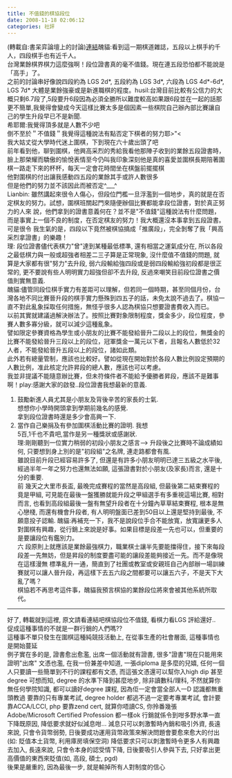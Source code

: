 ```yaml
---
title: 不值錢的棋協段位 
date: 2008-11-18 02:06:12
categories: 社評
---
```


(轉載自:書呆弈論壇上的討論)[連結](http://blog.xuite.net/godata/chinagoorg/3770301)醜貓:看到這一期棋道雜誌，五段以上棋手約千人，四段棋手也有近千人。  
台灣業餘棋界棋力這麼強啊！段位證書真的毫不值錢。現在連五段恐怕都不能說是「高手」了。  
之前的討論串好像說四段約為 LGS 2d\*, 五段約為 LGS 3d\*, 六段為 LGS 4d\*-6d\*, LGS 7d\* 大體是業餘強豪或是新進職棋的程度。husil:台灣目前比較有公信力的大概只剩6.7段了,5段要升6段因為必須全勝所以難度較高如果跟6段並在一起的話那更不簡單,我覺得會變成今天這樣比賽太多是個因素一些棋院自己辦內部比賽讓自己的學生升段早已不是新聞.  
希耶爾:我覺得頂多就是人數不少吧  
倒不至於＂不值錢＂我覺得這種說法有點否定下棋者的努力耶&gt;"&lt;  
我大姑丈從大學時代迷上圍棋，下到現在六十歲出頭了吧  
前年看到他，聊到圍棋，他興高采烈的秀給我看他那陣子收到的業餘五段證書時，臉上那榮耀而驕傲的愉悅表情至今仍叫我印象深刻他是真的喜愛並圍棋長期陪著圍棋一路走下來的杯杯，每天一定會花時間坐在棋盤前擺擺棋  
他對圍棋的付出讓我感動四五段的業餘其手或許人數很多  
但是他們的努力並不該因此而被否定^\_\_\_^  
Lianbin: 雖然講起來很令人傷心，但段位門檻一旦浮濫到一個地步，真的就是在否定棋友的努力。試想，圍棋班關起門來隨便辦個比賽都能拿段位證書，對於真正努力的人來 說，他們拿到的證書意義何在？並不是"不值錢"這種說法有什麼問題，而是事實上一個不良的制度，在否定棋友的努力！我大概還沒本事拿到五段證書。可是很令 我生氣的是，四段以下竟然被棋協搞成「推廣段」，完全剝奪了我「興高采烈拿證書」的樂趣！  
理: 段位證書儘代表棋力"曾"達到某種最低標準, 還有相當之運氣成分在, 所以各段之最低棋力與一般或超強者相差二三子算是正常現象, 沒什麼值不值錢的問題, 就算是大家都有很"努力"去升段, 弱六段輸給強四段或是弱四段輸給強初段都是很正常的, 更不要說有些人明明實力超強但卻不去升段, 反過來嘲笑目前段位證書之價值則實無意義.  
醜貓:儘管同段位棋手實力有差距可以理解，但若同一個時期，甚至同個月份，台灣各地不同比賽晉升段的棋手實力懸殊到四五子的話，未免太說不過去了。棋協一直不對此亂象採取任何措施，無怪乎很多人認為棋協只想要證書費收入而已。  
以前其實就建議過解決辦法了。按照比賽對象限制程度，獎金多少，段位程度，參賽人數多寡分級，就可以減少這種亂象。  
譬如限定參賽資格為學生或小朋友的比賽不能發給晉升二段以上的段位，無獎金的比賽不能發給晉升三段以上的段位，冠軍獎金一萬元以下者，且報名人數低於32人者，不能發給晉升五段以上的段位，諸如此類。  
此外若有總量管制，應該也比較好。譬如從現在開始對於各段人數比例設定預期的人數比例，准此核定允許昇段的總人數，應該也可以考慮。  
我並非提議不能隨意辦比賽，但未符條件者不能給予優勝者昇段，應該不是難事啊！play:感謝大家的啟發..段位證書我想最新的意義.  
1. 鼓勵新進人員尤其是小朋友及背後辛苦的家長的士氣.  
想想你小學時開頭拿到學期前幾名的感覺.  
拿到段位證書時還是多少會高興一下.  
2. 當作自己樂捐及有參加圍棋活動比賽的證明. 我想  
5百,1千也不貴吧,當作是另一種獎狀或感謝狀.  
理:剛剛聽到一位實力稍弱的初段小朋友之感言--&gt; 升段後之比賽時不論成績如何, 只要想到身上別的是"初段組"之名牌, 連走路都會有風.  
雖說目前升段已經容易許多了, 但還是有許多小朋友明明已達三五級之水平後, 經過半年一年之努力也還無法如願, 這張證書對於小朋友(及家長)而言, 還是十分的重要.  
前 幾天之大里市長盃, 最晚完成賽程的當然是高段組, 但最後第二結束賽程的竟是甲組, 可見能在最後一盤獲勝就能升段之甲組選手有多重視這場比賽, 相對而言, 也看到高段組最後一盤有無望升段者在十分鐘內草草結束賽程, 根本是無心戀棧, 而還有機會升段者, 有人明明盤面已差到50目以上還是堅持到最後, 不願意投子認輸. 醜貓:再補充一下，我不是說段位手合不能放寬，放寬讓更多人對圍棋有興趣，從行銷上來說是好事。如果目標是段差一先也可以，但重要的是要讓段位有鑑別力。  
六 段原則上就應該是業餘最強棋力，職業棋士讓半先要能擋得住，接下來每段段差一先無妨，但是昇段的制度要盡可能的讓段差能夠接近一先。而不是像現在這樣漫無 標準亂升一通，簡直到了社團或教室或安親班自己內部辦一場訓練賽就可以讓人晉升段，再這樣下去五六段之間都要可以讓五六子，不是天下大亂了嗎？  
棋協若不再思考這件事，醜貓我預言棋協的業餘段位將來會被其他系統所取代。  
 ----------------------  
 好了, 轉載就到這裡, 原文請看連結吧棋協段位不值錢, 看棋力看LGS 評給還好..  
促成這種事情的不就是一群行銷的人們嗎??  
這種事不單只發生在圍棋這種純競技活動上, 在從事生產的社會層面, 這種事情也是開始蔓延  
例子實在多的是,  證書愈出愈濫, 出席一個活動就有證書, 很多"證書"現在只能用來證明"出席"  文憑也濫, 在我一份兼差中知道, 一張diploma 是多麼的兒嬉, 任何一個人只要讀一些簡單到不行的課程都有文憑, 而這張文憑還可以幫你入high dip 甚至degree  可想而知, degree 的水準下降到甚麼地步, 除非讀數科/理科, 不然就算你無任何學院知識, 都可以讀好degree 課程, 因為佢一定會當全部人一D 認識都無重頭教過  要靠的只有專業考試, degree holder 都逃不過一定要考專業考試, 會計要靠ACCA/LCCI, php 要靠zend cert, 就算你唔讀CS, 你拎番幾張Adobe/Microsoft Certified Profession 都一樣ok 行銷就係令到咁多野水準一直下降既原因, 降低要求就好似減息咁... 減息只可以刺激暫時內銷和吸引外資, 長遠來說, 只會令貨幣弱勢, 日後要成功運用貨幣政策來解決問題會要愈來愈大的付出(如: 貶值本土貨幣, 利用庫房填保空洞)  降低要求只可以刺激暫時令更多人有興趣去加入, 長遠來說, 只會令本身的認受情下降, 日後要吸引人參與下去, 只好拿出更高價值的東西來貶值(如, 高段, 碩士, pgd)   
後果是嚴重的, 因為最後一步, 就是輸掉所有人對制度的信心  
